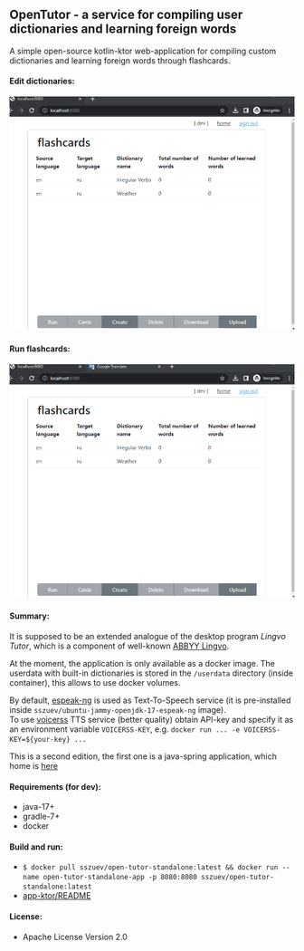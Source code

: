 ## OpenTutor - a service for compiling user dictionaries and learning foreign words

A simple open-source kotlin-ktor web-application for compiling custom dictionaries and learning foreign words through flashcards.         

#### Edit dictionaries:

![edit dictionary](./flashcards-edit.gif)

#### Run flashcards:

![run flashcards](./flashcards-run.gif)

#### Summary:

It is supposed to be an extended analogue of the desktop program *Lingvo Tutor*, which is a component of well-known [ABBYY Lingvo](https://www.lingvo.ru/multi/).

At the moment, the application is only available as a docker image.
The userdata with built-in dictionaries is stored in the `/userdata` directory (inside container), this allows to use docker volumes.

By default, [espeak-ng](https://github.com/espeak-ng/espeak-ng) is used as Text-To-Speech service (it is pre-installed inside `sszuev/ubuntu-jammy-openjdk-17-espeak-ng` image).        
To use [voicerss](https://www.voicerss.org/api/) TTS service (better quality)
obtain API-key and specify it as an environment variable `VOICERSS-KEY`, e.g. `docker run ... -e VOICERSS-KEY=${your-key} ...`

This is a second edition, the first one is a java-spring application, which home is [here](https://gitlab.com/sszuev/flashcards)

#### Requirements (for dev): 
- java-17+
- gradle-7+
- docker

#### Build and run:

- `$ docker pull sszuev/open-tutor-standalone:latest && docker run --name open-tutor-standalone-app -p 8080:8080 sszuev/open-tutor-standalone:latest`
- [app-ktor/README](./app-ktor/README.md)

#### License:
- Apache License Version 2.0
